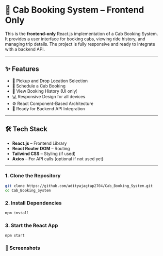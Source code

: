 # 🚖 Cab Booking System – Frontend Only

This is the **frontend-only** React.js implementation of a Cab Booking System. It provides a user interface for booking cabs, viewing ride history, and managing trip details. The project is fully responsive and ready to integrate with a backend API.

---

## ✨ Features

- 📍 Pickup and Drop Location Selection
- 📅 Schedule a Cab Booking
- 🧾 View Booking History (UI only)
- 💻 Responsive Design for all devices
- ⚙️ React Component-Based Architecture
- 🔄 Ready for Backend API Integration

---

## 🛠️ Tech Stack

- **React.js** – Frontend Library  
- **React Router DOM** – Routing  
- **Tailwind CSS** – Styling (if used)  
- **Axios** – For API calls (optional if not used yet)  

---

### 1. Clone the Repository
```bash
git clone https://github.com/adityajagtap2704/Cab_Booking_System.git
cd Cab_Booking_System
```

### 2. Install Dependencies
```bash
npm install
```
### 3. Start the React App
```bash
npm start
```

### 📸 Screenshots

